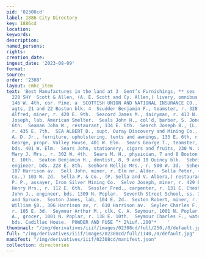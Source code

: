 ```yaml
---
pid: '02308cd'
label: 1886 City Directory
key: 1886cd
location: 
keywords: 
description: 
named_persons: 
rights: 
creation_date: 
ingest_date: '2023-08-09'
format: 
source: 
order: '2308'
layout: cmhc_item
text: 'Best Manufactures in the land at 3  Gent’s Furnishings, ** ses ‘eitee''& Smits  SCO
  228 SHY  Scott & Allen, (A. E. Scott and Cy. Allen,) livery, omnibus and  hack stables,
  146 W. 4th, cor. Pine. a  SCOTTISH UNION AND NATIONAL INSURANCE CO., Buck & 4 Steel,
  agts, 21 and 22 Boston blk. 4  Scudder Benjamin F., teamster, r. 328 W. Chestnut.  Seabrook
  Alfred, miner, r. 420 E. 9th.  Seacord James M., dairyman, r. 413 N. Leiter av.  Seal
  Joseph, lab, American Smelter.  Seals John H., col’d, barber, S. Jones, r. 213 W.
  6th.  Seaman John W., restaurant, 134 E. 6th.  Search Joseph B., (L. Cole & Co.,)
  r. 435 E. 7th.  SEA ALBERT D., supt. Ouray Discovery and Mining Co., 133  . 6th.  SEARL
  A. D. Jr., furniture, upholstering, tents and awnings, 133 E. 6th, r. 1003 N. Hemlock.  Sears
  George, propr. Valley House, 401 W. Elm.  Sears George T., teamster, I. E. Condron,
  bds. 401 W. Elm.  Sears John, stationery, cigars and fruits, 230 W. Chestnut.  Sears
  Mary J. Mrs., r. 302 W. 4th.  Sears M. H., physician, 7 and 8 Boston blk, r. 519
  E. 10th.  Seaton Benjamin H., dentist, 8, 9 and 10 Quincy blk.  Sebring Andrew,
  engineer, bds. 228 E. 8th.  Seehorn Nellie Mrs., r. 500 W. 3d.  Seher John W., saloon,
  107 Harrison av.  Sell John, miner, r. Elm nr. Alder.  Sella Peter, (P. Sella &
  Co.,) 103 W. 2d.  Sella P. & Co., (P. Sella and V. Albera,) restaurant, 103 W. 2d.  Seltzer
  P. P., assayer, Iron Silver Mining Co.  Selvo Joseph, miner, r. 429 EK. 2d.  Serverson
  Henry Mrs., r. 112 E. 6th.  Sessler Fred., carpenter, r. 131 E. Chestnut.  Sevan
  John J., engineer, bds. 1309 N. Poplar.  Seventh Street School, ss. 7th bet. Pine
  and Spruce.  Sexton James, lab, 104 E. 2d.  Sexton Robert, miner, r. 216 E. 4th.  Sexton
  William §8., 306 Harrison av, r. 610 Harrison av.  Seyler Charles F., (Chinn & Co.,)
  r. 105 E. 3d.  Seymour Arthur M., clk, C. A. Seymour, 1001 N. Poplar.  SEYMOUR CHARLES
  A., grocer, 1001 N. Poplar, r. 138 E. 10th.  Seymour Charles F., water service,
  bds. Cadillac House.  POWDER AND FUSE “* 2%iuf..200"*    '
thumbnail: "/img/derivatives/iiif/images/02308cd/full/250,/0/default.jpg"
full: "/img/derivatives/iiif/images/02308cd/full/1140,/0/default.jpg"
manifest: "/img/derivatives/iiif/02308cd/manifest.json"
collection: directories
---
```

